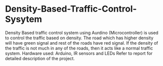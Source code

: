 # Density-Based-Traffic-Control-Sysytem
Density Based traffic control system using Aurdino (Microcontroller) is used to control the traffic based on
density. The road which has higher density will have green signal and rest of the roads have red signal. If the
density of the traffic is not much in any of the roads, then it acts like a normal traffic system.
Hardware used: Arduino, IR sensors and LEDs
Refer to report for detailed description of the project.
